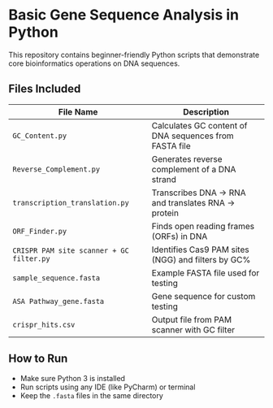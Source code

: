 # Basic Gene Sequence Analysis in Python

This repository contains beginner-friendly Python scripts that demonstrate core bioinformatics operations on DNA sequences.

## Files Included

| File Name                          | Description                                                  |
|-----------------------------------|--------------------------------------------------------------|
| `GC_Content.py`                   | Calculates GC content of DNA sequences from FASTA file       |
| `Reverse_Complement.py`           | Generates reverse complement of a DNA strand                 |
| `transcription_translation.py`    | Transcribes DNA → RNA and translates RNA → protein           |
| `ORF_Finder.py`                   | Finds open reading frames (ORFs) in DNA                      |
| `CRISPR PAM site scanner + GC filter.py` | Identifies Cas9 PAM sites (NGG) and filters by GC%     |
| `sample_sequence.fasta`           | Example FASTA file used for testing                          |
| `ASA Pathway_gene.fasta`          | Gene sequence for custom testing                             |
| `crispr_hits.csv`                 | Output file from PAM scanner with GC filter                  |

##  How to Run
- Make sure Python 3 is installed
- Run scripts using any IDE (like PyCharm) or terminal
- Keep the `.fasta` files in the same directory
  

